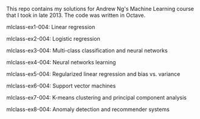 This repo contains my solutions for Andrew Ng's Machine Learning course that I took in late 2013. The code was written in Octave.

mlclass-ex1-004: Linear regression

mlclass-ex2-004: Logistic regression

mlclass-ex3-004: Multi-class classification and neural networks

mlclass-ex4-004: Neural networks learning

mlclass-ex5-004: Regularized linear regression and bias vs. variance

mlclass-ex6-004: Support vector machines

mlclass-ex7-004: K-means clustering and principal component analysis

mlclass-ex8-004: Anomaly detection and recommender systems
